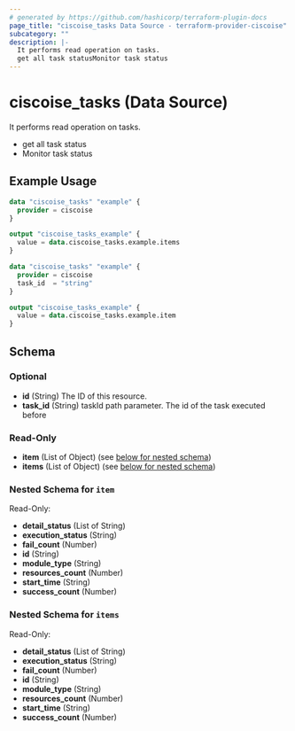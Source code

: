 ```yaml
---
# generated by https://github.com/hashicorp/terraform-plugin-docs
page_title: "ciscoise_tasks Data Source - terraform-provider-ciscoise"
subcategory: ""
description: |-
  It performs read operation on tasks.
  get all task statusMonitor task status
---
```


# ciscoise_tasks (Data Source)

It performs read operation on tasks.

- get all task status
- Monitor task status

## Example Usage

```terraform
data "ciscoise_tasks" "example" {
  provider = ciscoise
}

output "ciscoise_tasks_example" {
  value = data.ciscoise_tasks.example.items
}

data "ciscoise_tasks" "example" {
  provider = ciscoise
  task_id  = "string"
}

output "ciscoise_tasks_example" {
  value = data.ciscoise_tasks.example.item
}
```

<!-- schema generated by tfplugindocs -->
## Schema

### Optional

- **id** (String) The ID of this resource.
- **task_id** (String) taskId path parameter. The id of the task executed before

### Read-Only

- **item** (List of Object) (see [below for nested schema](#nestedatt--item))
- **items** (List of Object) (see [below for nested schema](#nestedatt--items))

<a id="nestedatt--item"></a>
### Nested Schema for `item`

Read-Only:

- **detail_status** (List of String)
- **execution_status** (String)
- **fail_count** (Number)
- **id** (String)
- **module_type** (String)
- **resources_count** (Number)
- **start_time** (String)
- **success_count** (Number)


<a id="nestedatt--items"></a>
### Nested Schema for `items`

Read-Only:

- **detail_status** (List of String)
- **execution_status** (String)
- **fail_count** (Number)
- **id** (String)
- **module_type** (String)
- **resources_count** (Number)
- **start_time** (String)
- **success_count** (Number)



